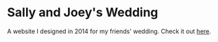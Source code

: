 Sally and Joey's Wedding
============

A website I designed in 2014 for my friends' wedding. Check it out [here](http://kellywalkerdesign.com/sallyjoey/).
